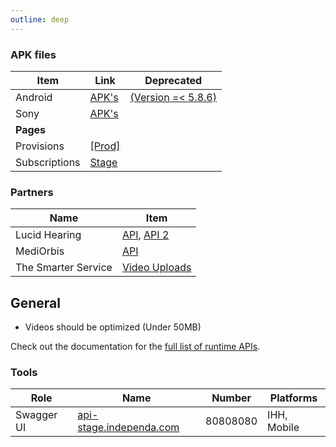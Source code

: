 ```yaml
---
outline: deep
---
```


### APK files
| Item | Link | Deprecated |
|-------------|-------------|-------------|
| Android | <a href="https://workdrive.zohopublic.in/folder/mk6thde1111d6ae39488eb89cf2b58be3a8c6?layout=list&user_id=67dfd937769f997ebd8626a43e0bbf2474501b171b71bd6a1f474c83370b266c" target="_blank">APK's</a> | <a href="https://workdrive.zohopublic.in/external/379ae85b0a9bcd655c0fe564436971283e7b2804f05c047eddce7386deba472e?layout=list" target="_blank">(Version =< 5.8.6)</a>  |
| Sony | [APK's](https://workdrive.zohopublic.in/external/379ae85b0a9bcd655c0fe564436971283e7b2804f05c047eddce7386deba472e?layout=list) |
| **Pages** |
| Provisions | <a href="https://portal.independa.com/provision/login" target="_blank">[Prod]</a>|
| Subscriptions | <a href="https://web-stage.independa.com/subscription-plan?token=eyJhbGciOiJIUzI1NiIsInR5cCI6IkpXVCJ9.eyJ1aWQiOjMyOTksImRpZCI6NTM0MywiZCI6IjIwMjMwNDEwIiwiaWF0IjoxNzI3MTQ2NzYyfQ.sGgOCrhV1EfVHxJbYXgnRLpi6T-ExstG5pFailYPROc" target="_blank">Stage</a>|

### Partners
| Name | Item |
|-------------|-------------|
| Lucid Hearing| [API](https://docs.google.com/document/d/1XunXB0W_CFoZp36q4upASY7LmaaQqZCaOrnYM7naBFU/edit?tab=t.0#heading=h.2ej5nfvpenbf), [API 2](https://docs.google.com/document/d/1Ykdrm8_etkO0tvsg-OEyWBIVF0DNzCgcmDcLVSxMEJM/edit?tab=t.0) |
| MediOrbis| [API](https://docs.google.com/document/d/1TzDCTuHVNtgyc-JPePNcq_K2iOHsomL5IeLTrvC3pk4/edit?tab=t.0) |
| The Smarter Service| [Video Uploads](https://drive.google.com/drive/folders/1rg8kSbAeDLBFCxFRSVeG4srrhmsA4UAt) |

## General

- Videos should be optimized (Under 50MB)

Check out the documentation for the [full list of runtime APIs](https://vitepress.dev/reference/runtime-api#usedata).

### Tools

| Role | Name | Number | Platforms |
|-------------|-------------|-------------|-------------|
| Swagger UI | [api-stage.independa.com](https://api-stage.independa.com/independa-api/#/Care%20Recipient/post_portal_care_recipient__care_recipient_id_) | 80808080 | IHH, Mobile |
